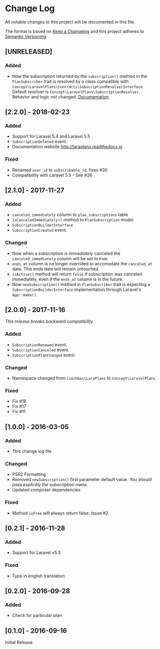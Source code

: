 # Change Log
All notable changes to this project will be documented in this file.

The format is based on [Keep a Changelog](http://keepachangelog.com/) and this project adheres to [Semantic Versioning](http://semver.org/).

## [UNRELEASED]

### Added
- Now the subscription returned by the `subscription()` method in the `PlanSubscriber` trait is resolved by a class compatible with `Concept\LaravelPlans\Contracts\SubscriptionResolverInterface`. Default resolver is `Concept\LaravelPlans\SubscriptionResolver`. Behavior and logic not changed. [Documentation](https://laraplans.readthedocs.io/en/latest/usage.html#subscription-resolving).

## [2.2.0] - 2018-02-23

### Added
- Support for Laravel 5.4 and Laravel 5.5
- `SubscriptionDeleted` event.
- Documentation website http://laraplans.readthedocs.io

### Fixed
- Renamed `user_id` to `subscribable_id`, fixes #30
- Compatibility with Laravel 5.5 - See #26

## [2.1.0] - 2017-11-27

### Added
- `canceled_immediately` column to `plan_subscriptions` table
- `isCanceledImmediately()` method to `PlanSubscription` model.
- `SubscriptionBuilderInterface`
- `SubscriptionCreated` event.

### Changed
- Now when a subscription is *immediately* canceled the `canceled_immediately` column will be set to true.
- `ends_at` column is no longer overrided to accomodate the `canceled_at` date. This ends date will remain untouched.
- `isActive()` method will return `false` if subscription was canceled immediately, even if the `ends_at` column is in the future.
- Now `newSubscription()` method in `PlanSubscriber` trait is expecting a `SubscriptionBuilderInterface` implementation through Laravel's `App::make()`.

## [2.0.0] - 2017-11-16

*This release breaks backward compatibility.*

### Added
- `SubscriptionRenewed` event.
- `SubscriptionCanceled` event.
- `SubscriptionPlanChanged` event.

### Changed
- Namespace changed from `Czechbox\LaraPlans` to `Concept\LaravelPlans`

### Fixed
- Fix #18
- Fix #17
- Fix #11

## [1.0.0] - 2016-03-05
### Added
- This change log file

### Changed
- PSR2 Formatting
- Removed `newSubscription()` first parameter default value. *You should pass explicitly the subscription name*.
- Updated composer dependencies

### Fixed
- Method `isFree` will always return false. Issue #2

## [0.2.1] - 2016-11-28
### Added
- Support for Laravel v5.3

### Fixed
- Typo in english translation

## [0.2.0] - 2016-09-28
### Added
- Check for particular plan

## [0.1.0] - 2016-09-16

Initial Release